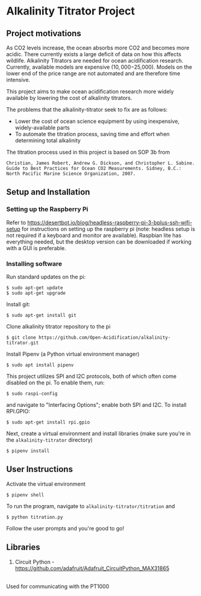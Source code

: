 # Alkalinity Titrator Project
## Project motivations
As CO2 levels increase, the ocean absorbs more CO2 and becomes more acidic. There currently exists a large deficit of data on how this affects wildlife. Alkalinity Titrators are needed for ocean acidification research​. Currently, available models are  expensive ($10,000-$25,000)​. Models on the lower end of the price range are not automated and are therefore time intensive.

This project aims to make ocean acidification research more widely available by lowering the cost of alkalinity titrators. 

The problems that the alkalinity-titrator seek to fix are as follows:
- Lower the cost of ocean science equipment by using inexpensive, widely-available parts
- To automate the titration process, saving time and effort when determining total alkalinity

The titration process used in this project is based on SOP 3b from

```Christian, James Robert, Andrew G. Dickson, and Christopher L. Sabine. Guide to Best Practices for Ocean CO2 Measurements. Sidney, B.C.: North Pacific Marine Science Organization, 2007.``` 

## Setup and Installation
### Setting up the Raspberry Pi
Refer to https://desertbot.io/blog/headless-raspberry-pi-3-bplus-ssh-wifi-setup for instructions on setting up the raspberry pi (note: headless setup is not required if a keyboard and monitor are available). Raspbian lite has everything needed, but the desktop version can be downloaded if working with a GUI is preferable. 
### Installing software
Run standard updates on the pi:
``` 
$ sudo apt-get update 
$ sudo apt-get upgrade
```
Install git:
```
$ sudo apt-get install git
```
Clone alkalinity titrator repository to the pi
```
$ git clone https://github.com/Open-Acidification/alkalinity-titrator.git
```
Install Pipenv (a Python virtual environment manager)
```
$ sudo apt install pipenv
```
This project utilizes SPI and I2C protocols, both of which often come disabled on the pi. To enable them, run:
```
$ sudo raspi-config
```
and navigate to "Interfacing Options"; enable both SPI and I2C.
To install RPI.GPIO:
```
$ sudo apt-get install rpi.gpio
```
Next, create a virtual environment and install libraries (make sure you're in the ```alkalinity-titrator``` directory)
```
$ pipenv install 
```

## User Instructions
Activate the virtual environment
``` 
$ pipenv shell
```
To run the program, navigate to ```alkalinity-titrator/titration``` and
```
$ python titration.py
```
Follow the user prompts and you're good to go!

## Libraries
1. Circuit Python - https://github.com/adafruit/Adafruit_CircuitPython_MAX31865 
<br>
Used for communicating with the PT1000 